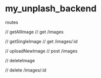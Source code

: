 # my_unplash_backend

routes

// getAllImage
// get /images

// getSingleImage
// get /images/:id

// uploadNewImage
// post /images

// deleteImage

// delete /images/:id


